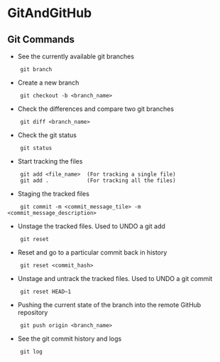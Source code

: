 # GitAndGitHub

## Git Commands

- See the currently available git branches 

``` 
    git branch 
```

- Create a new branch 

``` 
    git checkout -b <branch_name> 
```

- Check the differences and compare two git branches

``` 
    git diff <branch_name>  
```

- Check the git status

``` 
    git status 
```

- Start tracking the files

``` 
    git add <file_name>  (For tracking a single file)
    git add .            (For tracking all the files)
```

- Staging the tracked files

``` 
    git commit -m <commit_message_tile> -m <commit_message_description> 
```

- Unstage the tracked files. Used to UNDO a git add

```
    git reset   
```

- Reset and go to a particular commit back in history

```
    git reset <commit_hash>
```

- Unstage and untrack the tracked files. Used to UNDO a git commit

```
    git reset HEAD~1 
```

- Pushing the current state of the branch into the remote GitHub repository

``` 
    git push origin <branch_name>   
```

- See the git commit history and logs

``` 
    git log 
```